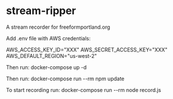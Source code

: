 # stream-ripper

A stream recorder for freeformportland.org

Add .env file with AWS credentials:

AWS_ACCESS_KEY_ID="XXX"
AWS_SECRET_ACCESS_KEY="XXX"
AWS_DEFAULT_REGION="us-west-2"


Then run:
docker-compose up -d

Then run:
docker-compose run --rm npm update

To start recording run:
docker-compose run --rm node record.js
